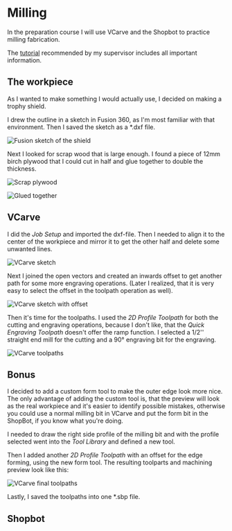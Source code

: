# Milling
In the preparation course I will use VCarve and the Shopbot to practice milling fabrication. 

The [tutorial](https://www.youtube.com/watch?v=pGVNDf1vgSI) recommended by my supervisor includes all important information. 

## The workpiece
As I wanted to make something I would actually use, I decided on making a trophy shield. 

I drew the outline in a sketch in Fusion 360, as I'm most familiar with that environment. Then I saved the sketch as a *.dxf file. 

![Fusion sketch of the shield](../images/skjoldur_fusion.png)

Next I looked for scrap wood that is large enough. I found a piece of 12mm birch plywood that I could cut in half and glue together to double the thickness. 

![Scrap plywood](..//images/plywood1.jpg)

![Glued together](../images/plywood2.jpg)

## VCarve
I did the *Job Setup* and imported the dxf-file. Then I needed to align it to the center of the workpiece and mirror it to get the other half and delete some unwanted lines. 

![VCarve sketch](../images/skjoldur_vcarve1.png)

Next I joined the open vectors and created an inwards offset to get another path for some more engraving operations. (Later I realized, that it is very easy to select the offset in the toolpath operation as well). 

![VCarve sketch with offset](../images/skjoldur_vcarve2.png)

Then it's time for the toolpaths. 
I used the *2D Profile Toolpath* for both the cutting and engraving operations, because I don't like, that the *Quick Engraving Toolpath* doesn't offer the ramp function. 
I selected a 1/2'' straight end mill for the cutting and a 90° engraving bit for the engraving. 

![VCarve toolpaths](../images/skjoldur_vcarve3.png)

## Bonus
I decided to add a custom form tool to make the outer edge look more nice. The only advantage of adding the custom tool is, that the preview will look as the real workpiece and it's easier to identify possible mistakes, otherwise you could use a normal milling bit in VCarve and put the form bit in the ShopBot, if you know what you're doing. 

I needed to draw the right side profile of the milling bit and with the profile selected went into the *Tool Library* and defined a new tool. 

Then I added another *2D Profile Toolpath* with an offset for the edge forming, using the new form tool. The resulting toolparts and machining preview look like this: 

![VCarve final toolpaths](../images/skjoldur_vcarve4.png)

Lastly, I saved the toolpaths into one *.sbp file. 

## Shopbot



